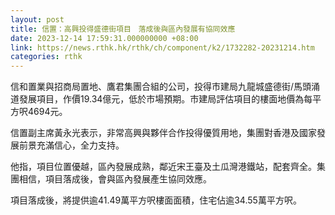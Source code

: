 ```yaml
---
layout: post
title: 信置：高興投得盛德街項目　落成後與區內發展有協同效應
date: 2023-12-14 17:59:31.000000000 +08:00
link: https://news.rthk.hk/rthk/ch/component/k2/1732282-20231214.htm
categories: rthk
---
```


信和置業與招商局置地、鷹君集團合組的公司，投得市建局九龍城盛德街/馬頭涌道發展項目，作價19.34億元，低於市場預期。市建局評估項目的樓面地價為每平方呎4694元。

信置副主席黃永光表示，非常高興與夥伴合作投得優質用地，集團對香港及國家發展前景充滿信心，全力支持。

他指，項目位置優越，區內發展成熟，鄰近宋王臺及土瓜灣港鐵站，配套齊全。集團相信，項目落成後，會與區內發展產生協同效應。

項目落成後，將提供逾41.49萬平方呎樓面面積，住宅佔逾34.55萬平方呎。
